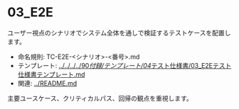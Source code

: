 # 03_E2E

ユーザー視点のシナリオでシステム全体を通しで検証するテストケースを配置します。

- 命名規則: TC-E2E-<シナリオ>-<番号>.md
- テンプレート: [../../../../90*付録/テンプレート/04*テスト仕様書/03_E2Eテスト仕様書テンプレート.md](../../../../90_付録/テンプレート/04_テスト仕様書/03_E2Eテスト仕様書テンプレート.md)
- 関連: [../README.md](../README.md)

主要ユースケース、クリティカルパス、回帰の観点を重視します。
